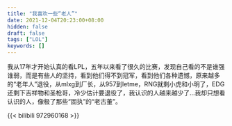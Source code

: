 ```yaml
---
title: "我喜欢一些“老人”"
date: 2021-12-04T20:23:00+08:00
hidden: false
draft: false
tags: ["LOL"]
keywords: []
---
```


我从17年才开始认真的看LPL，五年以来看了很久的比赛，发现自己看的不是谁强谁弱，而是有些人的坚持，看到他们得不到冠军，看到他们各种遗憾，原来越多的“老年人”退役，从mlxg到厂长，从957到letme，RNG就剩小虎和小明了，EDG还剩下吉祥物和圣枪哥，冷少估计要退役了，我认识的人越来越少了...我却只想看认识的人，像极了那些“固执”的“老古董”。

{{< bilibili 972960168 >}}


